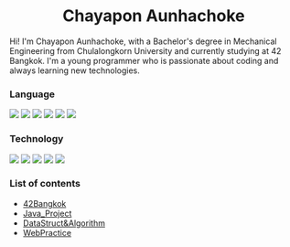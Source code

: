 <h1 align="center">
  <b>Chayapon Aunhachoke</b>
</h1>

Hi! I'm Chayapon Aunhachoke, with a Bachelor's degree in Mechanical Engineering from Chulalongkorn University and currently studying at 42 Bangkok. I'm a young programmer who is passionate about coding and always learning new technologies.
<br>
### Language
<div>	
<img src="https://img.shields.io/badge/-HTML-c58545?style=for-the-badge&logo=html5&logoColor=c58545&labelColor=282828">
<img src="https://img.shields.io/badge/-CSS-d1a01f?style=for-the-badge&logo=css3&logoColor=d1a01f&labelColor=282828">
<img src="https://img.shields.io/badge/-JavaScript-F0DB4F?style=for-the-badge&logo=JavaScript&logoColor=F0DB4F&labelColor=282828">
<img src="https://img.shields.io/badge/-C lang-FFA500?style=for-the-badge&logo=c&logoColor=FFA500&labelColor=282828">
<img src="https://img.shields.io/badge/-C++-FFA500?style=for-the-badge&logo=cplusplus&logoColor=FFA500&labelColor=282828">
<img src="https://img.shields.io/badge/-Java-ED8B00?style=for-the-badge&logo=openjdk&logoColor=FFA500&labelColor=282828">
</div>

### Technology
<div>
<img src="https://img.shields.io/badge/-Linux-FFFFFF?style=for-the-badge&logo=linux&logoColor=FFFFFF&labelColor=282828">
<img src="https://img.shields.io/badge/-Shell-add8e6?style=for-the-badge&logo=PowerShell&logoColor=add8e6&labelColor=282828">
<img src="https://img.shields.io/badge/-Git-FC6D27?style=for-the-badge&logo=git&logoColor=FC6D27&labelColor=282828">
<img src="https://img.shields.io/badge/-Github-FFFFFF?style=for-the-badge&logo=github&logoColor=FFFFFF&labelColor=282828">
<img src="https://img.shields.io/badge/-Gitlab-FC6D27?style=for-the-badge&logo=gitlab&logoColor=FC6D27&labelColor=282828">
</div>

### List of contents
- [42Bangkok](https://github.com/caunhach/42Bangkok) 
- [Java_Project](https://github.com/caunhach/Java_Project)
- [DataStruct&Algorithm](https://github.com/caunhach/DataStruct-Algorithm)
- [WebPractice](https://github.com/caunhach/DataStruct-Algorithm)
